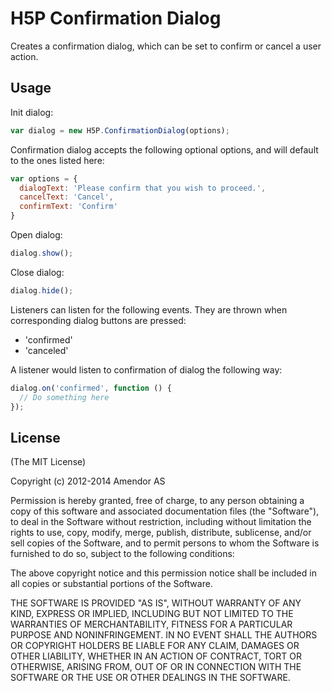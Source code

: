 H5P Confirmation Dialog
=======================

Creates a confirmation dialog, which can be set to confirm or cancel
a user action.

## Usage

Init dialog:
```javascript
var dialog = new H5P.ConfirmationDialog(options);
```

Confirmation dialog accepts the following optional options, and will
default to the ones listed here:

```javascript
var options = {
  dialogText: 'Please confirm that you wish to proceed.',
  cancelText: 'Cancel',
  confirmText: 'Confirm'
}
```

Open dialog: 
```javascript
dialog.show();
```

Close dialog:
```javascript
dialog.hide();
```

Listeners can listen for the following events. They are thrown when
corresponding dialog buttons are pressed:
* 'confirmed'
* 'canceled'

A listener would listen to confirmation of dialog the following way:
```javascript
dialog.on('confirmed', function () {
  // Do something here
});
```

## License

(The MIT License)

Copyright (c) 2012-2014 Amendor AS
 
Permission is hereby granted, free of charge, to any person obtaining a copy of this software and associated documentation files (the "Software"), to deal in the Software without restriction, including without limitation the rights to use, copy, modify, merge, publish, distribute, sublicense, and/or sell copies of the Software, and to permit persons to whom the Software is furnished to do so, subject to the following conditions:
 
The above copyright notice and this permission notice shall be included in all copies or substantial portions of the Software.
 
THE SOFTWARE IS PROVIDED "AS IS", WITHOUT WARRANTY OF ANY KIND, EXPRESS OR IMPLIED, INCLUDING BUT NOT LIMITED TO THE WARRANTIES OF MERCHANTABILITY, FITNESS FOR A PARTICULAR PURPOSE AND NONINFRINGEMENT. IN NO EVENT SHALL THE AUTHORS OR COPYRIGHT HOLDERS BE LIABLE FOR ANY CLAIM, DAMAGES OR OTHER LIABILITY, WHETHER IN AN ACTION OF CONTRACT, TORT OR OTHERWISE, ARISING FROM, OUT OF OR IN CONNECTION WITH THE SOFTWARE OR THE USE OR OTHER DEALINGS IN THE SOFTWARE.
